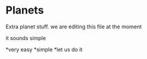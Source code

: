 # Planets
Extra planet stuff. we are editing this file at the moment

it sounds simple 

*very easy
*simple
*let us do it
